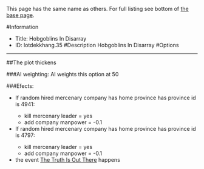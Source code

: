This page has the same name as others. For full listing see bottom of [the base page](hobgoblins_in_disarray.md).

#Information
 - Title: Hobgoblins In Disarray
 - ID: lotdekkhang.35
#Description
Hobgoblins In Disarray
#Options

___
##The plot thickens

###AI weighting:
AI weights this option at 50


###Efects:<ul><li>If random hired mercenary company has home province has province id is 4941:</li><ul><li>kill mercenary leader = yes</li><li>add company manpower = -0.1</li></ul><li>If random hired mercenary company has home province has province id is 4797:</li><ul><li>kill mercenary leader = yes</li><li>add company manpower = -0.1</li></ul><li>the event [The Truth Is Out There](../events/the_truth_is_out_there.md) happens</li></ul>
